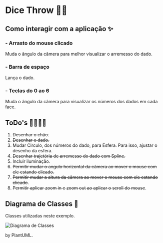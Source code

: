 # Dice Throw 🎲💨

## Como interagir com a aplicação ✨

### - Arrasto do mouse clicado

Muda o ângulo da câmera para melhor visualizar o arremesso do dado.

### - Barra de espaço

Lança o dado.

### - Teclas do 0 ao 6

Muda o ângulo da câmera para visualizar os números dos dados em cada face.

## ToDo's 👩‍💻👨‍💻

1. <s>Desenhar o chão.</s>
2. <s>Desenhar o dado.</s>
3. Mudar Circulo, dos números do dado, para Esfera. Para isso, ajustar o desenho da esfera.
4. <s>Desenhar trajetória de arremesso do dado com Spline.</s>
5. Incluir iluminação.
6. <s>Permitir mudar o angulo horizontal da câmera ao mover o mouse com ele estando clicado.</s>
7. <s>Permitir mudar a altura da câmera ao mover o mouse com ele estando clicado</s>.
8. <s>Permitir aplicar zoom in e zoom out ao aplicar o scroll do mouse</s>.

## Diagrama de Classes 📑

Classes utilizadas neste exemplo.

![Diagrama de Classes](https://github.com/dalton-reis/gcg-cg/blob/master/CG_N4/docs/diagrams/docs/umlClasses/Diagrama%20de%20Classes.svg)

by PlantUML.

